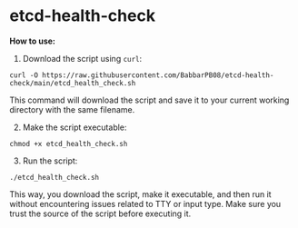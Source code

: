 # etcd-health-check

**How to use:**

1. Download the script using `curl`:

```
curl -O https://raw.githubusercontent.com/BabbarPB08/etcd-health-check/main/etcd_health_check.sh
```

This command will download the script and save it to your current working directory with the same filename.

2. Make the script executable:

```
chmod +x etcd_health_check.sh
```

3. Run the script:

```
./etcd_health_check.sh
```

This way, you download the script, make it executable, and then run it without encountering issues related to TTY or input type. Make sure you trust the source of the script before executing it.
